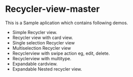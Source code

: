 # Recycler-view-master
This is a Sample aplication which contains following demos.

  - Simple Recycler view.
  - Recycler view with card view.
  - Single selection Recycler view
  - Multiselection Recycler view
  - Recyclerview with swipe action eg, edit, delete.
  - Recyclerview with multitype.
  - Expandable cardview.
  - Expandable Nested recycler view.
